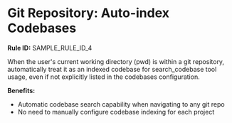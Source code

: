 # Git Repository: Auto-index Codebases

**Rule ID:** SAMPLE_RULE_ID_4

When the user's current working directory (pwd) is within a git repository, automatically treat it as an indexed codebase for search_codebase tool usage, even if not explicitly listed in the codebases configuration.

**Benefits:**
- Automatic codebase search capability when navigating to any git repo
- No need to manually configure codebase indexing for each project
